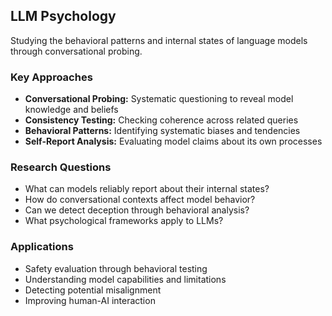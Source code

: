 ## LLM Psychology

Studying the behavioral patterns and internal states of language models through conversational probing.

### Key Approaches

-   **Conversational Probing:** Systematic questioning to reveal model knowledge and beliefs
-   **Consistency Testing:** Checking coherence across related queries
-   **Behavioral Patterns:** Identifying systematic biases and tendencies
-   **Self-Report Analysis:** Evaluating model claims about its own processes

### Research Questions

-   What can models reliably report about their internal states?
-   How do conversational contexts affect model behavior?
-   Can we detect deception through behavioral analysis?
-   What psychological frameworks apply to LLMs?

### Applications

-   Safety evaluation through behavioral testing
-   Understanding model capabilities and limitations
-   Detecting potential misalignment
-   Improving human-AI interaction